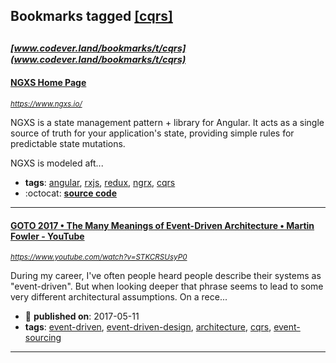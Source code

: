 ## Bookmarks tagged [[cqrs]](https://www.codever.land/search?q=[cqrs])

_<sup><sup>[www.codever.land/bookmarks/t/cqrs](www.codever.land/bookmarks/t/cqrs)</sup></sup>_
---
#### [NGXS Home Page](https://www.ngxs.io/)
_<sup>https://www.ngxs.io/</sup>_

NGXS is a state management pattern + library for Angular. It acts as a single source of truth for your application's state, providing simple rules for predictable state mutations.

NGXS is modeled aft...
* **tags**: [angular](../tagged/angular.md), [rxjs](../tagged/rxjs.md), [redux](../tagged/redux.md), [ngrx](../tagged/ngrx.md), [cqrs](../tagged/cqrs.md)
* :octocat: **[source code](https://github.com/ngxs/store)**
---
#### [GOTO 2017 • The Many Meanings of Event-Driven Architecture • Martin Fowler - YouTube](https://www.youtube.com/watch?v=STKCRSUsyP0)
_<sup>https://www.youtube.com/watch?v=STKCRSUsyP0</sup>_

During my career, I've often people heard people describe their systems as "event-driven". But when looking deeper that phrase seems to lead to some very different architectural assumptions. On a rece...
* :calendar: **published on**: 2017-05-11
* **tags**: [event-driven](../tagged/event-driven.md), [event-driven-design](../tagged/event-driven-design.md), [architecture](../tagged/architecture.md), [cqrs](../tagged/cqrs.md), [event-sourcing](../tagged/event-sourcing.md)
---

